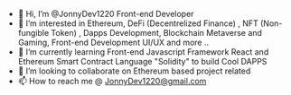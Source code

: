 - 👋 Hi, I’m @JonnyDev1220 Front-end Developer
- 👀 I’m interested in Ethereum, DeFi (Decentrelized Finance)  , NFT (Non-fungible Token) , Dapps Development, Blockchain Metaverse and Gaming, Front-end Development UI/UX and more .. 
- 🌱 I’m currently learning Front-end Javascript Framework React and Ethereum Smart Contract Language "Solidity" to build Cool DAPPS
- 💞️ I’m looking to collaborate on Ethereum based project related
- 📫 How to reach me @ JonnyDev1220@gmail.com

<!---
JonnyDev1220/JonnyDev1220 is a ✨ special ✨ repository because its `README.md` (this file) appears on your GitHub profile.
You can click the Preview link to take a look at your changes.
--->
